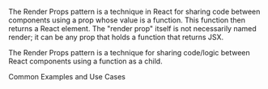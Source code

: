 <!-- Render props pattern -->
The Render Props pattern is a technique in React for sharing code between components using a prop whose value is a function. This function then returns a React element. The "render prop" itself is not necessarily named render; it can be any prop that holds a function that returns JSX.

<!-- A render prop is a function prop that a component uses to know what to render. -->

The Render Props pattern is a technique for sharing code/logic between React components using a function as a child.


Common Examples and Use Cases

<!-- Mouse Position Tracker: -->

<!-- class MouseTracker extends React.Component {
  state = { x: 0, y: 0 };

  handleMouseMove = (event) => {
    this.setState({
      x: event.clientX,
      y: event.clientY,
    });
  };

  render() {
    return (
      <div style={{ height: '100vh' }} onMouseMove={this.handleMouseMove}>
        {/* The render prop will receive the mouse coordinates */}
        {this.props.render(this.state)}
      </div>
    );
  }
} -->

<!-- // Usage:
const App = () => (
  <MouseTracker render={({ x, y }) => (
    <h1>The mouse position is ({x}, {y})</h1>
  )} />
); -->